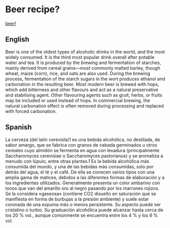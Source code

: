 # Beer recipe?

[beer!](https://tse4.mm.bing.net/th?id=OIP.ATwMkoKC3-tZLjMDTkndXgHaFJ&pid=Api)

## English

Beer is one of the oldest types of alcoholic drinks in the world, and the most widely consumed. It is the third most popular drink overall after potable water and tea. It is produced by the brewing and fermentation of starches, mainly derived from cereal grains—most commonly malted barley, though wheat, maize (corn), rice, and oats are also used. During the brewing process, fermentation of the starch sugars in the wort produces ethanol and carbonation in the resulting beer. Most modern beer is brewed with hops, which add bitterness and other flavours and act as a natural preservative and stabilising agent. Other flavouring agents such as gruit, herbs, or fruits may be included or used instead of hops. In commercial brewing, the natural carbonation effect is often removed during processing and replaced with forced carbonation.

## Spanish

La cerveza (del latín cerevisĭa)1​ es una bebida alcohólica, no destilada, de sabor amargo, que se fabrica con granos de cebada germinados u otros cereales cuyo almidón se fermenta en agua con levadura (principalmente Saccharomyces cerevisiae o Saccharomyces pastorianus) y se aromatiza a menudo con lúpulo, entre otras plantas.1 Es la bebida alcohólica más consumida del mundo, y una de las bebidas más consumidas, solo por detrás del agua, el té y el café. De ella se conocen varios tipos con una amplia gama de matices, debidos a las diferentes formas de elaboración y a los ingredientes utilizados. Generalmente presenta un color ambarino con tonos que van del amarillo oro al negro pasando por los marrones rojizos. Se la considera «gaseosa» (contiene CO2 disuelto en saturación que se manifiesta en forma de burbujas a la presión ambiente) y suele estar coronada de una espuma más o menos persistente. Su aspecto puede ser cristalino o turbio. Su graduación alcohólica puede alcanzar hasta cerca de los 20 % vol., aunque comúnmente se encuentra entre los 4 % y los 6 % vol.